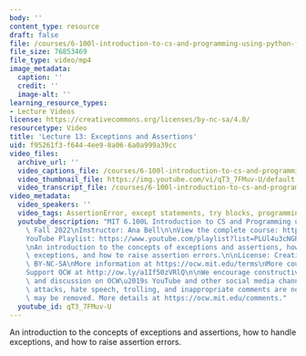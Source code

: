 ```yaml
---
body: ''
content_type: resource
draft: false
file: /courses/6-100l-introduction-to-cs-and-programming-using-python-fall-2022/6100l-lecture-13-version-2_360p_16_9.mp4
file_size: 76853469
file_type: video/mp4
image_metadata:
  caption: ''
  credit: ''
  image-alt: ''
learning_resource_types:
- Lecture Videos
license: https://creativecommons.org/licenses/by-nc-sa/4.0/
resourcetype: Video
title: 'Lecture 13: Exceptions and Assertions'
uid: f95261f3-f644-4ee9-8a06-6a0a999a39cc
video_files:
  archive_url: ''
  video_captions_file: /courses/6-100l-introduction-to-cs-and-programming-using-python-fall-2022/1tniTNqJJXR2M7JRpXHVinHY3MoCnxgyp_transcript.webvtt
  video_thumbnail_file: https://img.youtube.com/vi/qT3_7FMuv-U/default.jpg
  video_transcript_file: /courses/6-100l-introduction-to-cs-and-programming-using-python-fall-2022/1tniTNqJJXR2M7JRpXHVinHY3MoCnxgyp_transcript.pdf
video_metadata:
  video_speakers: ''
  video_tags: AssertionError, except statements, try blocks, programming errors
  youtube_description: "MIT 6.100L Introduction to CS and Programming using Python,\
    \ Fall 2022\nInstructor: Ana Bell\n\nView the complete course: https://ocw.mit.edu/courses/6-100l-introduction-to-cs-and-programming-using-python-fall-2022/\n\
    YouTube Playlist: https://www.youtube.com/playlist?list=PLUl4u3cNGP62A-ynp6v6-LGBCzeH3VAQB\n\
    \nAn introduction to the concepts of exceptions and assertions, how to handle\
    \ exceptions, and how to raise assertion errors.\n\nLicense: Creative Commons\
    \ BY-NC-SA\nMore information at https://ocw.mit.edu/terms\nMore courses at https://ocw.mit.edu\n\
    Support OCW at http://ow.ly/a1If50zVRlQ\n\nWe encourage constructive comments\
    \ and discussion on OCW\u2019s YouTube and other social media channels. Personal\
    \ attacks, hate speech, trolling, and inappropriate comments are not allowed and\
    \ may be removed. More details at https://ocw.mit.edu/comments."
  youtube_id: qT3_7FMuv-U
---
```

An introduction to the concepts of exceptions and assertions, how to handle exceptions, and how to raise assertion errors.